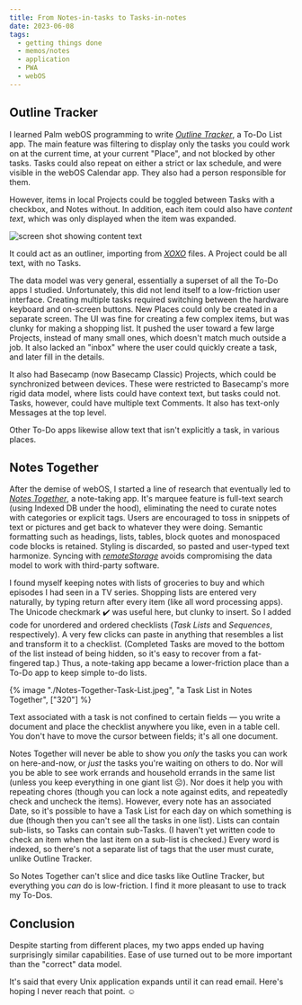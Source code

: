 ```yaml
---
title: From Notes-in-tasks to Tasks-in-notes
date: 2023-06-08
tags:
  - getting things done
  - memos/notes
  - application
  - PWA
  - webOS
---
```

## Outline Tracker

I learned Palm webOS programming to write [_Outline Tracker_], a To-Do List app.
The main feature was filtering to display only the tasks you could work on at the current time,
at your current "Place", and not blocked by other tasks.
Tasks could also repeat on either a strict or lax schedule, and were visible in the webOS Calendar app.
They also had a person responsible for them.

However, items in local Projects could be toggled between Tasks with a checkbox, and Notes without.
In addition, each item could also have _content text_, which was only displayed when the item was expanded.

[_Outline Tracker_]: /outlinetracker/index.html

<div class="center-horizontal">

![screen shot showing content text](/outlinetracker/visuals/content_text.png)

</div>

It could act as an outliner, importing from [_XOXO_] files.
A Project could be all text, with no Tasks.

The data model was very general, essentially a superset of all the To-Do apps I studied.
Unfortunately, this did not lend itself to a low-friction user interface.
Creating multiple tasks required switching between the hardware keyboard and on-screen buttons.
New Places could only be created in a separate screen.
The UI was fine for creating a few complex items, but was clunky for making a shopping list.
It pushed the user toward a few large Projects, instead of many small ones, which doesn't match much outside a job.
It also lacked an "inbox" where the user could quickly create a task, and later fill in the details.

[_XOXO_]: https://microformats.org/wiki/xoxo

It also had Basecamp (now Basecamp Classic) Projects, which could be synchronized between devices.
These were restricted to Basecamp's more rigid data model, where lists could have context text,
but tasks could not. Tasks, however, could have multiple text Comments.
It also has text-only Messages at the top level.

Other To-Do apps likewise allow text that isn't explicitly a task, in various places.

## Notes Together

After the demise of webOS, I started a line of research that eventually led to [_Notes Together_], a note-taking app.
It's marquee feature is full-text search (using Indexed DB under the hood),
eliminating the need to curate notes with categories or explicit tags.
Users are encouraged to toss in snippets of text or pictures and get back to whatever they were doing.
Semantic formatting such as headings, lists, tables, block quotes and monospaced code blocks
is retained. Styling is discarded, so pasted and user-typed text harmonize.
Syncing with [_remoteStorage_] avoids compromising the data model to work with third-party software.

[_Notes Together_]: /notes-together/
[_remoteStorage_]: https://remotestorage.io/

I found myself keeping notes with lists of groceries to buy and which episodes I had seen in a TV series.
Shopping lists are entered very naturally, by typing return after every item (like all word processing apps).
The Unicode checkmark ✔️ was useful here, but clunky to insert.
So I added code for unordered and ordered checklists (_Task Lists_ and _Sequences_, respectively).
A very few clicks can paste in anything that resembles a list and transform it to a checklist.
(Completed Tasks are moved to the bottom of the list instead of being hidden,
so it's easy to recover from a fat-fingered tap.)
Thus, a note-taking app became a lower-friction place than a To-Do app to keep simple to-do lists.

{% image "./Notes-Together-Task-List.jpeg", "a Task List in Notes Together", ["320"] %}

Text associated with a task is not confined to certain fields —
you write a document and place the checklist anywhere you like, even in a table cell.
You don't have to move the cursor between fields; it's all one document.

Notes Together will never be able to show you _only_ the tasks you can work on here-and-now,
or _just_ the tasks you're waiting on others to do.
Nor will you be able to see work errands and household errands in the same list
(unless you keep everything in one giant list ☹).
Nor does it help you with repeating chores
(though you can lock a note against edits, and repeatedly check and uncheck the items).
However, every note has an associated Date,
so it's possible to have a Task List for each day on which something is due
(though then you can't see all the tasks in one list).
Lists can contain sub-lists, so Tasks can contain sub-Tasks.
(I haven't yet written code to check an item when the last item on a sub-list is checked.)
Every word is indexed, so there's not a separate list of tags that the user must curate, unlike Outline Tracker.

So Notes Together can't slice and dice tasks like Outline Tracker, but everything you _can_ do is low-friction.
I find it more pleasant to use to track my To-Dos.

## Conclusion

Despite starting from different places, my two apps ended up having surprisingly similar capabilities.
Ease of use turned out to be more important than the "correct" data model.

It's said that every Unix application expands until it can read email.  Here's hoping I never reach that point. ☺︎
